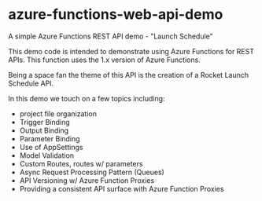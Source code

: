 # azure-functions-web-api-demo
A simple Azure Functions REST API demo - "Launch Schedule"

This demo code is intended to demonstrate using Azure Functions for REST APIs. This function uses the 1.x version of Azure Functions.  

Being a space fan the theme of this API is the creation of a Rocket Launch Schedule API. 

In this demo we touch on a few topics including:

 - project file organization
 - Trigger Binding
 - Output Binding
 - Parameter Binding
 - Use of AppSettings
 - Model Validation
 - Custom Routes, routes w/ parameters
 - Async Request Processing Pattern (Queues)
 - API Versioning w/ Azure Function Proxies
 - Providing a consistent API surface with Azure Function Proxies

